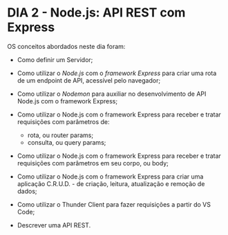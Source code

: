 # DIA 2 - Node.js: API REST com Express

OS conceitos abordados neste dia foram:

* Como definir um Servidor;

* Como utilizar o *Node.js* com o *framework Express* para criar uma rota de um endpoint de API, acessível pelo navegador;

* Como utilizar o *Nodemon* para auxiliar no desenvolvimento de API Node.js com o framework Express;

* Como utilizar o Node.js com o framework Express para receber e tratar requisições com parâmetros de:
  * rota, ou router params;
  * consulta, ou query params;

* Como utilizar o Node.js com o framework Express para receber e tratar requisições com parâmetros em seu corpo, ou body;

* Como utilizar o Node.js com o framework Express para criar uma aplicação C.R.U.D. - de criação, leitura, atualização e remoção de dados;

* Como utilizar o Thunder Client para fazer requisições a partir do VS Code;

* Descrever uma API REST.
